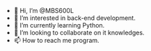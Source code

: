 - 👋 Hi, I’m @MBS600L
- 👀 I’m interested in back-end development.
- 🌱 I’m currently learning Python.
- 💞️ I’m looking to collaborate on it knowledges.
- 📫 How to reach me program.

<!---
MBS600L/MBS600L is a ✨ special ✨ repository because its `README.md` (this file) appears on your GitHub profile.
You can click the Preview link to take a look at your changes.
--->
